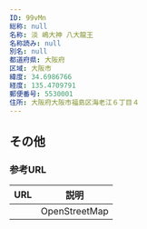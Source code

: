 ```yaml
---
ID: 99vMn
総称: null
名称: 淡 嶋大神 八大龍王
名称読み: null
別名: null
都道府県: 大阪府
区域: 大阪市
緯度: 34.6986766
経度: 135.4709791
郵便番号: 5530001
住所: 大阪府大阪市福島区海老江６丁目４
---
```


## その他

### 参考URL

| URL | 説明          |
| --- | ------------- |
|     | OpenStreetMap |
